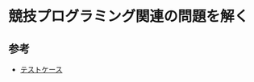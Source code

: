 # 競技プログラミング関連の問題を解く

## 参考

- [テストケース](https://www.dropbox.com/sh/nx3tnilzqz7df8a/AAAYlTq2tiEHl5hsESw6-yfLa?dl=0)
